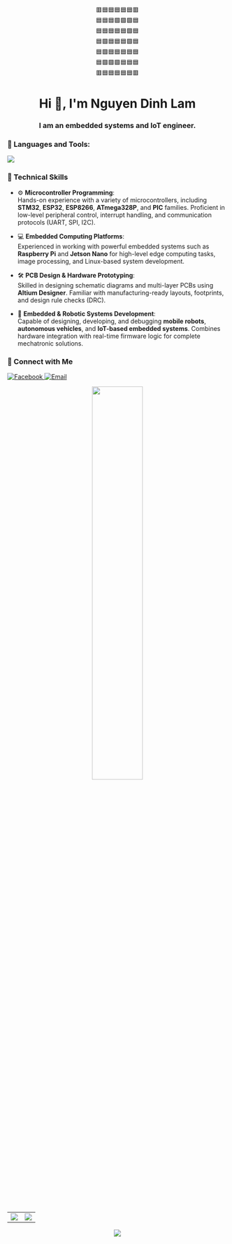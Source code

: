 <p align="center">
🟥🟦🟦🟦🟦🟦🟥<br/>
🟦🟦🟦🟩🟩🟩🟦<br/>
🟦🟦🟦🟦🟦🟩🟦<br/>
🟦🟩🟦🟦🟦🟩🟦<br/>
🟦🟩🟦🟦🟦🟦🟦<br/>
🟦🟩🟩🟩🟦🟦🟦<br/>
🟥🟦🟦🟦🟦🟦🟥
</p>
<h1 align="center">Hi 👋, I'm Nguyen Dinh Lam</h1>
<h3 align="center">I am an embedded systems and IoT engineer.</h3>

### 🧰 Languages and Tools:
<p align="left">
  <img src="https://skillicons.dev/icons?i=c,cpp,python,matlab,opencv,vscode,ros,arduino,postman,github,git,linux,ubuntu,raspberrypi" />
</p>

### 🧠 Technical Skills

- ⚙️ **Microcontroller Programming**:  
  Hands-on experience with a variety of microcontrollers, including **STM32**, **ESP32**, **ESP8266**, **ATmega328P**, and **PIC** families. Proficient in low-level peripheral control, interrupt handling, and communication protocols (UART, SPI, I2C).

- 💻 **Embedded Computing Platforms**:  
  Experienced in working with powerful embedded systems such as **Raspberry Pi** and **Jetson Nano** for high-level edge computing tasks, image processing, and Linux-based system development.

- 🛠️ **PCB Design & Hardware Prototyping**:  
  Skilled in designing schematic diagrams and multi-layer PCBs using **Altium Designer**. Familiar with manufacturing-ready layouts, footprints, and design rule checks (DRC).

- 🤖 **Embedded & Robotic Systems Development**:  
  Capable of designing, developing, and debugging **mobile robots**, **autonomous vehicles**, and **IoT-based embedded systems**. Combines hardware integration with real-time firmware logic for complete mechatronic solutions.



### 🔗 Connect with Me
<p align="left">
  <a href="https://www.facebook.com/NguyenDinhLam1810?locale=vi_VN" target="_blank">
    <img src="https://img.shields.io/badge/Facebook-1877F2?style=for-the-badge&logo=facebook&logoColor=white" alt="Facebook">
  </a>
  <a href="mailto:NguyenDinhLam.Holmes2003@gmail.com" target="_blank">
    <img src="https://img.shields.io/badge/Email-D14836?style=for-the-badge&logo=gmail&logoColor=white" alt="Email">
  </a>
</p>


<p align="center">
  <img width="48%" src="https://github-readme-stats.vercel.app/api/top-langs/?username=Lam-Embedded&layout=compact&theme=slateorange" />
</p>
<p align="center">
  <table>
    <tr>
      <td><img src="https://github-readme-stats.vercel.app/api?username=Lam-Embedded&show_icons=true&theme=slateorange" /></td>
      <td><img src="https://github-readme-streak-stats.herokuapp.com/?user=Lam-Embedded&theme=slateorange" /></td>
    </tr>
  </table>
</p>
<p align="center"> <img src="http://github-profile-summary-cards.vercel.app/api/cards/profile-details?username=Lam-Embedded&theme=zenburn" /></p>
